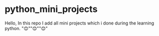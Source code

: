 # python_mini_projects
Hello,
In this repo I add all mini projects which i done during the learning python.
"😊""😊""😊"
